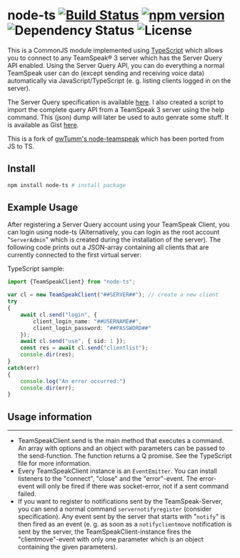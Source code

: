 # node-ts [![Build Status](https://travis-ci.com/nikeee/node-ts.svg?branch=master)](https://travis-ci.com/nikeee/node-ts) [![npm version](https://badge.fury.io/js/node-ts.svg)](http://badge.fury.io/js/node-ts) ![Dependency Status](https://david-dm.org/nikeee/node-ts.svg) ![License](https://img.shields.io/npm/l/node-ts.svg)

This is a CommonJS module implemented using [TypeScript](http://typescriptlang.org) which allows you to connect to any TeamSpeak® 3 server which has the Server Query API enabled. Using the Server Query API, you can do everything a normal TeamSpeak user can do (except sending and receiving voice data) automatically via JavaScript/TypeScript (e. g. listing clients logged in on the server).

The Server Query specification is available [here](http://media.teamspeak.com/ts3_literature/TeamSpeak%203%20Server%20Query%20Manual.pdf). I also created a script to import the complete query API from a TeamSpeak 3 server using the help command. This (json) dump will later be used to auto genrate some stuff. It is available as Gist [here](https://gist.github.com/nikeee/71e71439dd91999a3692).

This is a fork of [gwTumm's node-teamspeak](https://github.com/gwTumm/node-teamspeak) which has been ported from JS to TS.

## Install
```bash
npm install node-ts # install package
```

## Example Usage
After registering a Server Query account using your TeamSpeak Client, you can login using node-ts (Alternatively, you can login as the root account "`ServerAdmin`" which is created during the installation of the server). The following code prints out a JSON-array containing all clients that are currently connected to the first virtual server:

TypeScript sample:
```TypeScript
import {TeamSpeakClient} from "node-ts";

var cl = new TeamSpeakClient("##SERVER##"); // create a new client
try
{
	await cl.send("login", {
		client_login_name: "##USERNAME##",
		client_login_password: "##PASSWORD##"
	});
	await cl.send("use", { sid: 1 });
	const res = await cl.send("clientlist");
	console.dir(res);
}
catch(err)
{
	console.log("An error occurred:")
	console.dir(err);
}
```

## Usage information
-----------------

* TeamSpeakClient.send is the main method that executes a command. An array with options and an object with parameters can be passed to the send-function. The function returns a Q promise. See the TypeScript file for more information.
* Every TeamSpeakClient instance is an `EventEmitter`. You can install listeners to the "connect", "close" and the "error"-event. The error-event will only be fired if there was socket-error, not if a sent command failed.
* If you want to register to notifications sent by the TeamSpeak-Server, you can send a normal command `servernotifyregister` (consider specification). Any event sent by the server that starts with "`notify`" is then fired as an event (e. g. as soon as a `notifyclientmove` notification is sent by the server, the TeamSpeakClient-instance fires the "clientmove"-event with only one parameter which is an object containing the given parameters).
